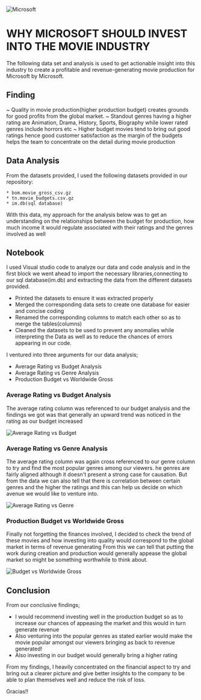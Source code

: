 ![Microsoft](https://img-prod-cms-rt-microsoft-com.akamaized.net/cms/api/am/imageFileData/RE1Mu3b?ver=5c31)
# WHY MICROSOFT SHOULD INVEST INTO THE MOVIE INDUSTRY

The following data set and analysis is used to get actionable insight into this industry to create a profitable and revenue-generating
movie production for Microsoft by Microsoft.

## Finding
    
~ Quality in movie production(higher production budget) creates grounds for good profits from the global market.
~ Standout genres having a higher rating are Animation, Drama, History, Sports, Biography
  while lower rated genres include horrors etc
~ Higher budget movies tend to bring out good ratings hence good customer satisfaction as the margin of the budgets helps the team to concentrate on the detail during movie production

## Data Analysis

From the datasets provided, I used the following datasets provided in our repository:

    * bom.movie_gross_csv.gz
    * tn.movie_budgets.csv.gz
    * im.db(sql database)

With this data, my approach for the analysis below was to get 
an understanding on the relationships between the budget for production,
how much income it would regulate associated with their ratings and the genres 
involved as well

## Notebook

I used Visual studio code to analyze our data and code analysis and in the first block we 
went ahead to import the necessary libraries,connecting to our sql database(im.db) 
and extracting the data from the different datasets provided.
* Printed the datasets to ensure it was extracted properly
* Merged the corresponding data sets to create one database for easier and concise coding
* Renamed the corresponding columns to match each other so as to merge the tables(columns)
* Cleaned the datasets to be used to prevent any anomalies while interpreting the Data 
as well as to reduce the chances of errors appearing in our code.

I ventured into three arguments for our data analysis;
* Average Rating vs Budget Analysis
* Average Rating vs Genre Analysis
* Production Budget vs Worldwide Gross

### Average Rating vs Budget Analysis

The average rating column was referenced to our budget analysis and the findings we got was that 
generally an upward trend was noticed in the rating as our budget increased

![Average Rating vs Budget](C:\Users\amutu\OneDrive\Desktop\Moringa\Project\dsc-phase-1-project-v2-4\output.png)

### Average Rating vs Genre Analysis

The average rating column was again cross referenced to our genre column to try and 
find the most popular genres among our viewers.
he genres are fairly aligned although it doesn't present a strong case for causation. But from the data we can also tell that there is correlation between certain genres and the higher the ratings and this can help us decide on which avenue we would like to venture
into.

![Average Rating vs Genre]("C:\Users\amutu\OneDrive\Desktop\Moringa\Project\dsc-phase-1-project-v2-4\output3.png")

### Production Budget vs Worldwide Gross

Finally not forgetting the finances involved, I decided to check the trend of these movies
and how investing into quality would correspond to the global market in terms of revenue generating
From this we can tell that putting the work during creation and production would generally 
appease the global market so might be something worthwhile to think about.

![Budget vs Worldwide Gross]("C:\Users\amutu\OneDrive\Desktop\Moringa\Project\dsc-phase-1-project-v2-4\output2.png")

## Conclusion

From our conclusive findings; 
* I would recommend investing well in the production budget
so as to increase our chances of appeasing the market and this would in turn generate revenue
* Also venturing into the popular genres as stated earlier would make the movie popular amongst
our viewers bringing as back to revenue generated!
* Also investing in our budget would generally bring a higher rating

From my findings, I heavily concentrated on the financial aspect to try and bring out a clearer picture
and give better insights to the company to be able to plan themselves well and reduce
the risk of loss.

Gracias!!